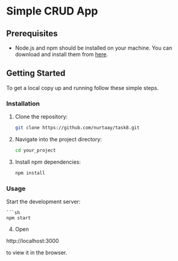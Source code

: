 # Simple CRUD App

## Prerequisites

- Node.js and npm should be installed on your machine. You can download and install them from [here](https://nodejs.org/).

## Getting Started

To get a local copy up and running follow these simple steps.

### Installation

1. Clone the repository:
   ```sh
   git clone https://github.com/nurtaay/task8.git
   
2. Navigate into the project directory:
    ```sh
   cd your_project


3. Install npm dependencies:
    ```sh
    npm install

### Usage
Start the development server:
 
    ```sh
    npm start

4. Open 

http://localhost:3000
 
to view it in the browser.


